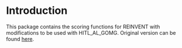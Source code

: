 # Introduction
This package contains the scoring functions for REINVENT with modifications to be used with HITL_AL_GOMG.
Original version can be found [here](https://github.com/MolecularAI/reinvent-scoring).
